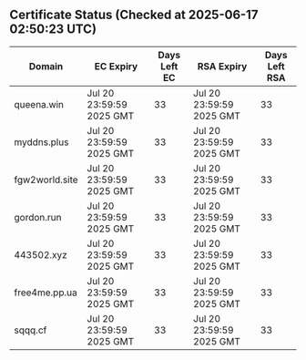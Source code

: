 ## Certificate Status (Checked at 2025-06-17 02:50:23 UTC)
| Domain | EC Expiry | Days Left EC | RSA Expiry | Days Left RSA |
|--------|-----------|-------------|------------|--------------|
| queena.win | Jul 20 23:59:59 2025 GMT | 33 | Jul 20 23:59:59 2025 GMT | 33 |
| myddns.plus | Jul 20 23:59:59 2025 GMT | 33 | Jul 20 23:59:59 2025 GMT | 33 |
| fgw2world.site | Jul 20 23:59:59 2025 GMT | 33 | Jul 20 23:59:59 2025 GMT | 33 |
| gordon.run | Jul 20 23:59:59 2025 GMT | 33 | Jul 20 23:59:59 2025 GMT | 33 |
| 443502.xyz | Jul 20 23:59:59 2025 GMT | 33 | Jul 20 23:59:59 2025 GMT | 33 |
| free4me.pp.ua | Jul 20 23:59:59 2025 GMT | 33 | Jul 20 23:59:59 2025 GMT | 33 |
| sqqq.cf | Jul 20 23:59:59 2025 GMT | 33 | Jul 20 23:59:59 2025 GMT | 33 |
